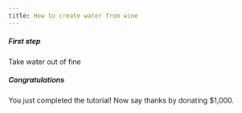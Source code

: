 ```yaml
---
title: How to create water from wine
---
```


##### First step

Take water out of fine

##### Congratulations

You just completed the tutorial! Now say thanks by donating $1,000.
